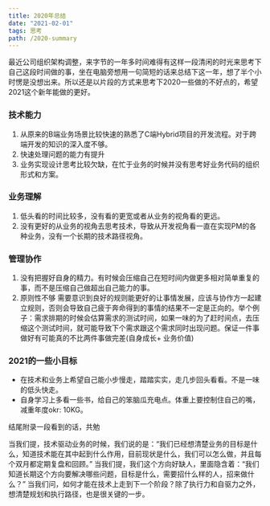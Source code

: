 ```yaml
---
title: 2020年总结
date: "2021-02-01"
tags: 思考
path: /2020-summary
---
```


最近公司组织架构调整，来字节的一年多时间难得有这样一段清闲的时光来思考下自己这段时间做的事，坐在电脑旁想用一句简短的话来总结下这一年，想了半个小时愣是没想出来。所以还是以片段的方式来思考下2020一些做的不好点的，希望2021这个新年能做的更好。

### 技术能力
1. 从原来的B端业务场景比较快速的熟悉了C端Hybrid项目的开发流程。对于跨端开发的知识的深入度不够。
2. 快速处理问题的能力有提升
3. 业务实现设计思考比较欠缺，在忙于业务的时候并没有思考好业务代码的组织形式和方案。

### 业务理解
1. 低头看的时间比较多，没有看的更宽或者从业务的视角看的更远。
2. 没有更好的从业务的视角去思考技术，导致从开发视角看一直在实现PM的各种业务，没有一个长期的技术路径视角。

### 管理协作
1. 没有把握好自身的精力。有时候会压缩自己在短时间内做更多相对简单重复的事，而不是压缩自己做超出自己能力的事。
2. 原则性不够  需要意识到良好的规则能更好的让事情发展，应该与协作方一起建立规则，否则会导致自己疲于奔命得到的事情的结果不一定是正向的。举个例子：需求排期的时候会估算需求的测试时间，如果一味的为了赶时间点，去压缩这个测试时间，就可能导致下个需求跟这个需求同时出现问题。保证一件事做好有可能真的不比两件事做完差(自身成长+ 业务价值)

### 2021的一些小目标

* 在技术和业务上希望自己能小步慢走，踏踏实实，走几步回头看看。不是一味的低头快走。
* 自身学习上多看一些书，给自己的笨脑瓜充电点。体重上要控制住自己的嘴，减重年度okr: 10KG。

结尾附录一段看到的话，共勉

当我们提，技术驱动业务的时候，我们说的是：“我们已经想清楚业务的目标是什么，知道技术能在其中起到什么作用，目前现状是什么，我们可以怎么做，并且每个双月都定期复盘和回顾。”
当我们提，我们这个方向好缺人，里面隐含着：“我们知道长期这个方向要解决哪些问题，目标是什么，需要招什么样的人，招来做什么？”
当我们问，如何才能在技术上走到下一个阶段？除了执行力和自驱力之外，想清楚规划和执行路径，也是很关键的一步。